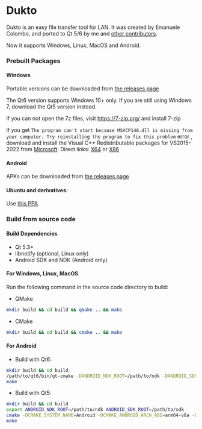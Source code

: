 # Dukto

Dukto is an easy file transfer tool for LAN. It was created by Emanuele Colombo, and ported to Qt 5/6 by me and [other contributors](https://github.com/xuzhen/dukto-qt5/graphs/contributors).

Now it supports Windows, Linux, MacOS and Android.

### Prebuilt Packages

#### Windows
Portable versions can be downloaded from [the releases page](https://github.com/xuzhen/dukto-qt5/releases)

The Qt6 version supports Windows 10+ only. If you are still using Windows 7, download the Qt5 version instead.

If you can not open the 7z files, visit https://7-zip.org/ and install 7-zip

If you get `The program can't start because MSVCP140.dll is missing from your computer. Try reinstalling the program to fix this problem` error , download and install the Visual C++ Redistributable packages for VS2015-2022 from [Microsoft](https://learn.microsoft.com/en-US/cpp/windows/latest-supported-vc-redist#visual-studio-2015-2017-2019-and-2022). 
Direct links: [X64](https://aka.ms/vs/17/release/vc_redist.x64.exe) or [X86](https://aka.ms/vs/17/release/vc_redist.x86.exe)


#### Android
APKs can be downloaded from [the releases page](https://github.com/xuzhen/dukto-qt5/releases)

#### Ubuntu and derivatives:
Use [this PPA](https://launchpad.net/~xuzhen666/+archive/ubuntu/dukto) 

### Build from source code


#### Build Dependencies

* Qt 5.3+
* libnotify (optional, Linux only)
* Android SDK and NDK (Android only)

#### For Windows, Linux, MacOS

Run the following command in the source code directory to build:

* QMake 
```sh
mkdir build && cd build && qmake .. && make
```

* CMake 
```sh
mkdir build && cd build && cmake .. && make
```

#### For Android

* Build with Qt6:
```sh
mkdir build && cd build
/path/to/qt6/bin/qt-cmake -DANDROID_NDK_ROOT=/path/to/ndk -DANDROID_SDK_ROOT=/path/to/sdk ..
make
```

* Build with Qt5:
```sh
mkdir build && cd build
export ANDROID_NDK_ROOT=/path/to/ndk ANDROID_SDK_ROOT=/path/to/sdk
cmake -DCMAKE_SYSTEM_NAME=Android -DCMAKE_ANDROID_ARCH_ABI=arm64-v8a -DQT_CMAKE_ROOT=/path/to/qt/cmake ..
make
```
